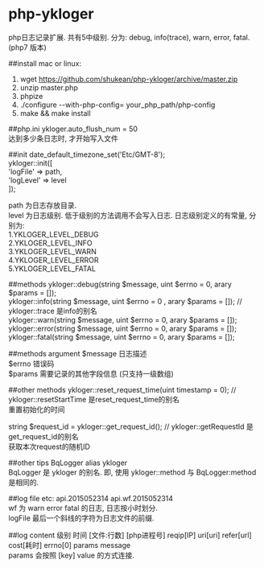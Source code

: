 # php-ykloger
php日志记录扩展. 共有5中级别. 分为:  debug,  info(trace), warn, error, fatal.  
(php7 版本)

##install
mac or linux:   
1.  wget https://github.com/shukean/php-ykloger/archive/master.zip  
2.  unzip master.php  
3.  phpize   
4.  ./configure --with-php-config= your_php_path/php-config  
5.  make && make install  

##php.ini
ykloger.auto_flush_num = 50  
达到多少条日志时, 才开始写入文件

##init
date_default_timezone_set('Etc/GMT-8');  
ykloger::init([  
    'logFile' => path,   
    'logLevel' => level  
]);  

path 为日志存放目录.  
level 为日志级别. 低于级别的方法调用不会写入日志.  日志级别定义的有常量, 分别为:   
1.YKLOGER_LEVEL_DEBUG  
2.YKLOGER_LEVEL_INFO  
3.YKLOGER_LEVEL_WARN  
4.YKLOGER_LEVEL_ERROR  
5.YKLOGER_LEVEL_FATAL  

##methods
ykloger::debug(string $message, uint $errno = 0, arary $params = []);  
ykloger::info(string $message, uint $errno = 0 , arary $params = []); // ykloger::trace 是info的别名  
ykloger::warn(string $message, uint $errno = 0, arary $params = []);  
ykloger::error(string $message, uint $errno = 0, arary $params = []);   
ykloger::fatal(string $message, uint $errno = 0, arary $params = []);  

##methods argument
$message  日志描述  
$errno    错误码  
$params   需要记录的其他字段信息 (只支持一级数组)  

##other methods
ykloger::reset_request_time(uint timestamp = 0); // ykloger::resetStartTime 是reset_request_time的别名  
重置初始化的时间  

string $request_id = ykloger::get_request_id(); // ykloger::getRequestId 是get_request_id的别名  
获取本次request的随机ID  

##other tips
BqLogger alias ykloger  
BqLogger 是 ykloger 的别名. 即, 使用 ykloger::method 与 BqLogger:method 是相同的.  

##log file
etc: api.2015052314   api.wf.2015052314  
wf 为 warn error  fatal 的日志, 日志按小时划分.  
logFile 最后一个斜线的字符为日志文件的前缀.   


##log content
级别 时间 [文件:行数] [php进程号] reqip[IP] uri[uri] refer[url] cost[耗时] errno[0]  params message  
params 会按照 [key] value 的方式连接.  
